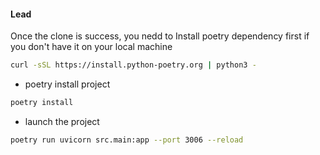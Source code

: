 #### Lead 

Once the clone is success, you nedd to Install poetry dependency first if you don't have it on your local machine
```bash
curl -sSL https://install.python-poetry.org | python3 -
```

- poetry install project
```bash
poetry install
```

- launch the project
```bash
poetry run uvicorn src.main:app --port 3006 --reload
```
